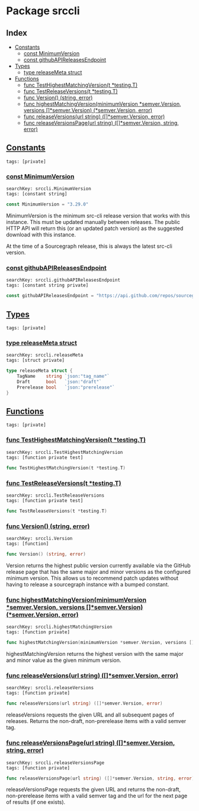 # Package srccli

## Index

* [Constants](#const)
    * [const MinimumVersion](#MinimumVersion)
    * [const githubAPIReleasesEndpoint](#githubAPIReleasesEndpoint)
* [Types](#type)
    * [type releaseMeta struct](#releaseMeta)
* [Functions](#func)
    * [func TestHighestMatchingVersion(t *testing.T)](#TestHighestMatchingVersion)
    * [func TestReleaseVersions(t *testing.T)](#TestReleaseVersions)
    * [func Version() (string, error)](#Version)
    * [func highestMatchingVersion(minimumVersion *semver.Version, versions []*semver.Version) (*semver.Version, error)](#highestMatchingVersion)
    * [func releaseVersions(url string) ([]*semver.Version, error)](#releaseVersions)
    * [func releaseVersionsPage(url string) ([]*semver.Version, string, error)](#releaseVersionsPage)


## <a id="const" href="#const">Constants</a>

```
tags: [private]
```

### <a id="MinimumVersion" href="#MinimumVersion">const MinimumVersion</a>

```
searchKey: srccli.MinimumVersion
tags: [constant string]
```

```Go
const MinimumVersion = "3.29.0"
```

MinimumVersion is the minimum src-cli release version that works with this instance. This must be updated manually between releases. The public HTTP API will return this (or an updated patch version) as the suggested download with this instance. 

At the time of a Sourcegraph release, this is always the latest src-cli version. 

### <a id="githubAPIReleasesEndpoint" href="#githubAPIReleasesEndpoint">const githubAPIReleasesEndpoint</a>

```
searchKey: srccli.githubAPIReleasesEndpoint
tags: [constant string private]
```

```Go
const githubAPIReleasesEndpoint = "https://api.github.com/repos/sourcegraph/src-cli/releases"
```

## <a id="type" href="#type">Types</a>

```
tags: [private]
```

### <a id="releaseMeta" href="#releaseMeta">type releaseMeta struct</a>

```
searchKey: srccli.releaseMeta
tags: [struct private]
```

```Go
type releaseMeta struct {
	TagName    string `json:"tag_name"`
	Draft      bool   `json:"draft"`
	Prerelease bool   `json:"prerelease"`
}
```

## <a id="func" href="#func">Functions</a>

```
tags: [private]
```

### <a id="TestHighestMatchingVersion" href="#TestHighestMatchingVersion">func TestHighestMatchingVersion(t *testing.T)</a>

```
searchKey: srccli.TestHighestMatchingVersion
tags: [function private test]
```

```Go
func TestHighestMatchingVersion(t *testing.T)
```

### <a id="TestReleaseVersions" href="#TestReleaseVersions">func TestReleaseVersions(t *testing.T)</a>

```
searchKey: srccli.TestReleaseVersions
tags: [function private test]
```

```Go
func TestReleaseVersions(t *testing.T)
```

### <a id="Version" href="#Version">func Version() (string, error)</a>

```
searchKey: srccli.Version
tags: [function]
```

```Go
func Version() (string, error)
```

Version returns the highest public version currently available via the GitHub release page that has the same major and minor versions as the configured minimum version. This allows us to recommend patch updates without having to release a sourcegraph instance with a bumped constant. 

### <a id="highestMatchingVersion" href="#highestMatchingVersion">func highestMatchingVersion(minimumVersion *semver.Version, versions []*semver.Version) (*semver.Version, error)</a>

```
searchKey: srccli.highestMatchingVersion
tags: [function private]
```

```Go
func highestMatchingVersion(minimumVersion *semver.Version, versions []*semver.Version) (*semver.Version, error)
```

highestMatchingVersion returns the highest version with the same major and minor value as the given minimum version. 

### <a id="releaseVersions" href="#releaseVersions">func releaseVersions(url string) ([]*semver.Version, error)</a>

```
searchKey: srccli.releaseVersions
tags: [function private]
```

```Go
func releaseVersions(url string) ([]*semver.Version, error)
```

releaseVersions requests the given URL and all subsequent pages of releases. Returns the non-draft, non-prerelease items with a valid semver tag. 

### <a id="releaseVersionsPage" href="#releaseVersionsPage">func releaseVersionsPage(url string) ([]*semver.Version, string, error)</a>

```
searchKey: srccli.releaseVersionsPage
tags: [function private]
```

```Go
func releaseVersionsPage(url string) ([]*semver.Version, string, error)
```

releaseVersionsPage requests the given URL and returns the non-draft, non-prerelease items with a valid semver tag and the url for the next page of results (if one exists). 

